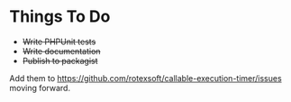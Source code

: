 # Things To Do
* ~~Write PHPUnit tests~~
* ~~Write documentation~~
* ~~Publish to packagist~~

Add them to https://github.com/rotexsoft/callable-execution-timer/issues moving forward. 


